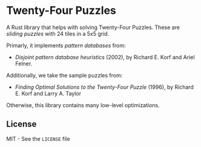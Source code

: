 # Twenty-Four Puzzles

A Rust library that helps with solving Twenty-Four Puzzles. These are *sliding puzzles* with 24 tiles in a 5x5 grid.

Primarly, it implements *pattern databases* from:

* *Disjoint pattern database heuristics* (2002), by Richard E. Korf and Ariel Felner.

Additionally, we take the sample puzzles from:

* *Finding Optimal Solutions to the Twenty-Four Puzzle* (1996), by Richard E. Korf and Larry A. Taylor

Otherwise, this library contains many low-level optimizations.

## License

MIT - See the `LICENSE` file